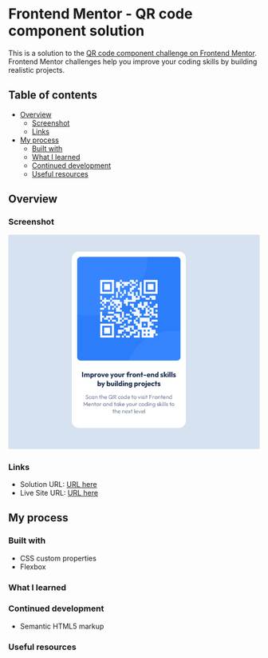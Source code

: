 # Frontend Mentor - QR code component solution

This is a solution to the [QR code component challenge on Frontend Mentor](https://www.frontendmentor.io/challenges/qr-code-component-iux_sIO_H). Frontend Mentor challenges help you improve your coding skills by building realistic projects. 

## Table of contents

- [Overview](#overview)
  - [Screenshot](#screenshot)
  - [Links](#links)
- [My process](#my-process)
  - [Built with](#built-with)
  - [What I learned](#what-i-learned)
  - [Continued development](#continued-development)
  - [Useful resources](#useful-resources)


## Overview

### Screenshot

![](./screenshot.png)


### Links

- Solution URL: [URL here](https://github.com/TLBTrung-222/QR-code-component)
- Live Site URL: [URL here](https://tlbtrung-222.github.io/QR-code-component/)

## My process

### Built with

- CSS custom properties
- Flexbox


### What I learned


### Continued development

- Semantic HTML5 markup

### Useful resources
